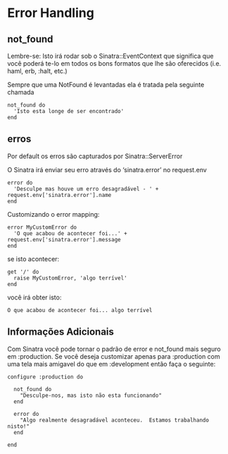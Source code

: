 Error Handling
==============

not\_found
---------
Lembre-se: Isto irá rodar sob o Sinatra::EventContext que significa que você poderá te-lo em todos os bons formatos que lhe são oferecidos (i.e. haml, erb, :halt, etc.)

Sempre que uma NotFound é levantadas ela é tratada pela seguinte chamada

    not_found do
      'Isto esta longe de ser encontrado'
    end


erros
-----
Por default os erros são capturados por Sinatra::ServerError

O Sinatra irá enviar seu erro através do ‘sinatra.error’ no request.env

	error do
	  'Desculpe mas houve um erro desagradável - ' + request.env['sinatra.error'].name
	end

Customizando o error mapping:

	error MyCustomError do
	  'O que acabou de acontecer foi...' + request.env['sinatra.error'].message
	end

se isto acontecer:

	get '/' do
	  raise MyCustomError, 'algo terrível'
	end

você irá obter isto:

	O que acabou de acontecer foi... algo terrível

Informações Adicionais
----------------------
Com Sinatra você pode tornar o padrão de error e not\_found mais seguro em :production. Se você deseja customizar apenas para :production com uma tela mais amigavel do que em :development então faça o seguinte:

	configure :production do

	  not_found do
	    "Desculpe-nos, mas isto não esta funcionando"
	  end

	  error do
	    "Algo realmente desagradável aconteceu.  Estamos trabalhando nisto!"
	  end

	end
